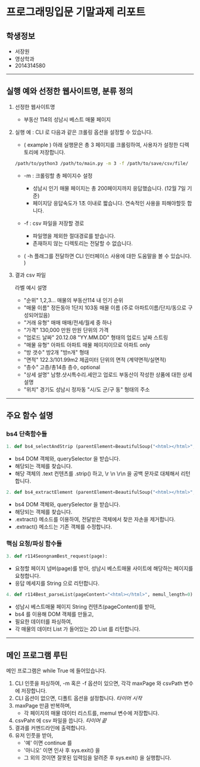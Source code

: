 # 프로그래밍입문 기말과제 리포트

## 학생정보
- 서장원
- 영상학과
- 2014314580

---

## 실행 예와 선정한 웹사이트명, 분류 정의

1. 선정한 웹사이트명
   - 부동산 114의 성남시 베스트 매물 페이지

2. 실행 예 : CLI 로 다음과 같은 크롤링 옵션을 설정할 수 있습니다.

   - ( example ) 아래 실행문은 총 3 페이지를 크롤링하여, 사용자가 설정한 디렉토리에 저장합니다.
   ```bash
   /path/to/python3 /path/to/main.py -m 3 -f /path/to/save/csv/file/
   ```

   - -m : 크롤링할 총 페이지수 설정
     * 성남시 인기 매물 페이지는 총 200페이지까지 응답했습니다. (12월 7일 기준)
     * 페이지당 응답속도가 1초 이내로 짧습니다. 연속적인 사용을 피해야할듯 합니다.

   - -f : csv 파일을 저장할 경로
     * 파일명을 제외한 절대경로를 받습니다.
     * 존재하지 않는 디렉토리는 전달할 수 없습니다.
   
   - ( -h 플래그를 전달하면 CLI 인터페이스 사용에 대한 도움말을 볼 수 있습니다. )


3. 결과 csv 파일
   
   라벨              예시                       설명
   - "순위"          1,2,3...                   매물의 부동산114 내 인기 순위
   - "매물 이름"     정든동아 1단지 103동       매물 이름 (주로 아파트이름/단지/동으로 구성되어있음)
   - "거래 유형"     매매                       매매/전세/월세 중 하나
   - "가격"          130,000 만원               만원 단위의 가격
   - "업로드 날짜"   20.12.08                   "YY.MM.DD" 형태의 업로드 날짜 스트링
   - "매물 유형"     아파트                     아파트 매물 페이지이므로 아파트 only
   - "방 갯수"       방2개                      "방n개" 형태
   - "면적"          122.3/101.99m2             제곱미터 단위의 면적 (계약면적/실면적)
   - "층수"          고층/총14층                층수, optional
   - "상세 설명"     남향.샷시특수리.세안고     업로드 부동산이 작성한 상품에 대한 상세 설명
   - "위치"          경기도 성남시 정자동       "시/도 군/구 동" 형태의 주소
  
---

## 주요 함수 설명

### bs4 단축함수들
```python
1. def bs4_selectAndStrip (parentElement=BeautifulSoup("<html></html>", 'html.parser'),selector=""):
```
   - bs4 DOM 객체와, querySelector 을 받습니다. 
   - 해당되는 객체를 찾습니다.
   - 해당 객체의 .text 컨텐츠를 .strip() 하고, \r \n \r\n 을 공백 문자로 대체해서 리턴합니다.
```python
2. def bs4_extractElement (parentElement=BeautifulSoup("<html></html>", 'html.parser'),selector=""):
```
   - bs4 DOM 객체와, querySelector 을 받습니다.
   - 해당되는 객체를 찾습니다.
   - .extract() 메소드를 이용하여, 전달받은 객체에서 찾은 자손을 제거합니다.
   - .extract() 메소드는 기존 객체를 수정합니다.

### 핵심 요청/파싱 함수들
```python
3. def r114SeongnamBest_request(page):
```
   - 요청할 페이지 넘버(page)를 받아, 성남시 베스트매물 사이트에 해당하는 페이지를 요청합니다.
   - 응답 메세지를 String 으로 리턴합니다.
```python
4. def r114Best_parseList(pageContent="<html></html>", memul_length=0):
```
   - 성남시 베스트매물 페이지 String 컨텐츠(pageContent)를 받아,
   - bs4 를 이용해 DOM 객체를 만들고,
   - 필요한 데이터를 파싱하여,
   - 각 매물의 데이터 List 가 들어있는 2D List 를 리턴합니다. 

---

## 메인 프로그램 루틴

메인 프로그램은 while True 에 들어있습니다.
1. CLI 인풋을 파싱하여, -m 혹은 -f 옵션이 있으면, 각각 maxPage 와 csvPath 변수에 저장합니다.
2. CLI 옵션이 없으면, 디폴트 옵션을 설정합니다.
    *타이머 시작*
3. maxPage 만큼 반복하며,
   - 각 페이지의 매물 데이터 리스트를, memul 변수에 저장합니다.
4. csvPaht 에 csv 파일을 씁니다.
    *타이머 끝*
5. 결과를 커멘드라인에 출력합니다.
6. 유저 인풋을 받아, 
   - '예' 이면 continue 를
   - '아니오' 이면 인사 후 sys.exit() 을
   - 그 외의 것이면 잘못된 입력임을 알려준 후 sys.exit() 을 실행합니다. 
